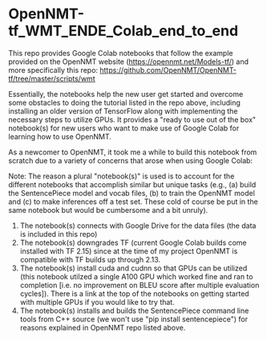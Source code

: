 # OpenNMT-tf_WMT_ENDE_Colab_end_to_end
This repo provides Google Colab notebooks that follow the example provided on the OpenNMT website (https://opennmt.net/Models-tf/) and more specifically this repo: https://github.com/OpenNMT/OpenNMT-tf/tree/master/scripts/wmt

Essentially, the notebooks help the new user get started and overcome some obstacles to doing the tutorial listed in the repo above, including installing an older version of TensorFlow along with implementing the necessary steps to utilize GPUs.  It provides a "ready to use out of the box" notebook(s) for new users who want to make use of Google Colab for learning how to use OpenNMT.

As a newcomer to OpenNMT, it took me a while to build this notebook from scratch due to a variety of concerns that arose when using Google Colab:  

Note: The reason a plural "notebook(s)" is used is to account for the different notebooks that accomplish similar but unique tasks (e.g., (a) build the SentencePiece model and vocab files, (b) to train the OpenNMT model and (c) to make inferences off a test set.  These cold of course be put in the same notebook but would be cumbersome and a bit unruly).

1) The notebook(s) connects with Google Drive for the data files (the data is included in this repo)
2) The notebook(s) downgrades TF (current Google Colab builds come installed with TF 2.15) since at the time of my project OpenNMT is compatible with TF builds up through 2.13.
3) The notebook(s) install cuda and cudnn so that GPUs can be utilized (this notebook utilzed a single A100 GPU which worked fine and ran to completion [i.e. no improvement on BLEU score after multiple evaluation cycles]).  There is a link at the top of the notebooks on getting started with multiple GPUs if you would like to try that.
4) The notebook(s) installs and builds the SentencePiece command line tools from C++ source (we won't use "pip install sentencepiece") for reasons explained in OpenNMT repo listed above.

